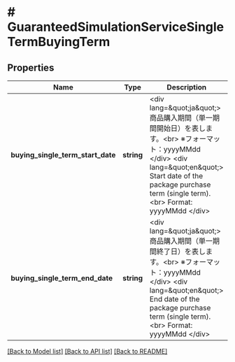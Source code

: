 # # GuaranteedSimulationServiceSingleTermBuyingTerm

## Properties

Name | Type | Description | Notes
------------ | ------------- | ------------- | -------------
**buying_single_term_start_date** | **string** | &lt;div lang&#x3D;\&quot;ja\&quot;&gt;   商品購入期間（単一期間開始日）を表します。&lt;br&gt;   ※フォーマット：yyyyMMdd &lt;/div&gt; &lt;div lang&#x3D;\&quot;en\&quot;&gt;   Start date of the package purchase term (single term).&lt;br&gt;   Format: yyyyMMdd &lt;/div&gt; | [optional]
**buying_single_term_end_date** | **string** | &lt;div lang&#x3D;\&quot;ja\&quot;&gt;   商品購入期間（単一期間終了日）を表します。&lt;br&gt;   ※フォーマット：yyyyMMdd &lt;/div&gt; &lt;div lang&#x3D;\&quot;en\&quot;&gt;   End date of the package purchase term (single term).&lt;br&gt;   Format: yyyyMMdd &lt;/div&gt; | [optional]

[[Back to Model list]](../../README.md#models) [[Back to API list]](../../README.md#endpoints) [[Back to README]](../../README.md)

